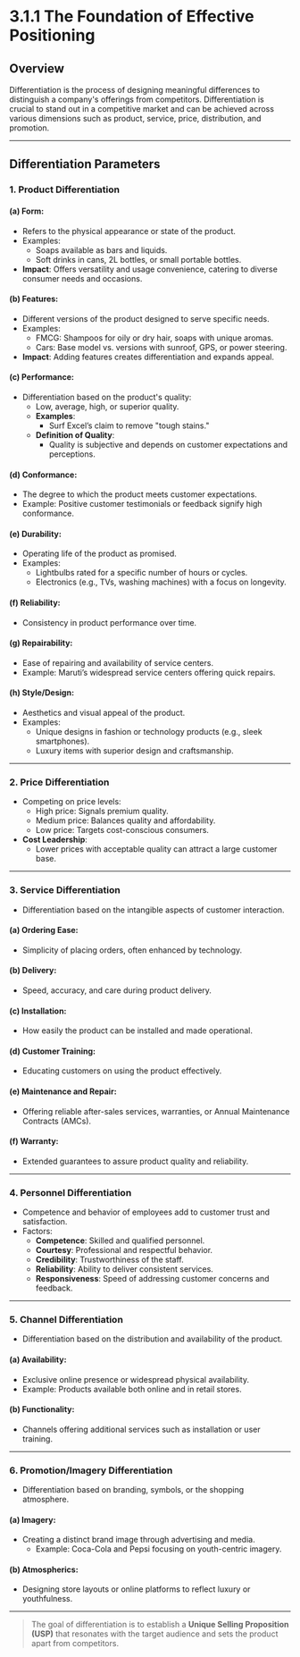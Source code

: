 # 3.1.1 The Foundation of Effective Positioning

## Overview
Differentiation is the process of designing meaningful differences to distinguish a company's offerings from competitors. Differentiation is crucial to stand out in a competitive market and can be achieved across various dimensions such as product, service, price, distribution, and promotion.

---

## Differentiation Parameters

### 1. **Product Differentiation**
#### (a) **Form**:
- Refers to the physical appearance or state of the product.
- Examples:
  - Soaps available as bars and liquids.
  - Soft drinks in cans, 2L bottles, or small portable bottles.
- **Impact**: Offers versatility and usage convenience, catering to diverse consumer needs and occasions.

#### (b) **Features**:
- Different versions of the product designed to serve specific needs.
- Examples:
  - FMCG: Shampoos for oily or dry hair, soaps with unique aromas.
  - Cars: Base model vs. versions with sunroof, GPS, or power steering.
- **Impact**: Adding features creates differentiation and expands appeal.

#### (c) **Performance**:
- Differentiation based on the product's quality:
  - Low, average, high, or superior quality.
  - **Examples**:
    - Surf Excel’s claim to remove "tough stains."
  - **Definition of Quality**:
    - Quality is subjective and depends on customer expectations and perceptions.

#### (d) **Conformance**:
- The degree to which the product meets customer expectations.
- Example: Positive customer testimonials or feedback signify high conformance.

#### (e) **Durability**:
- Operating life of the product as promised.
- Examples:
  - Lightbulbs rated for a specific number of hours or cycles.
  - Electronics (e.g., TVs, washing machines) with a focus on longevity.

#### (f) **Reliability**:
- Consistency in product performance over time.

#### (g) **Repairability**:
- Ease of repairing and availability of service centers.
- Example: Maruti’s widespread service centers offering quick repairs.

#### (h) **Style/Design**:
- Aesthetics and visual appeal of the product.
- Examples:
  - Unique designs in fashion or technology products (e.g., sleek smartphones).
  - Luxury items with superior design and craftsmanship.

---

### 2. **Price Differentiation**
- Competing on price levels:
  - High price: Signals premium quality.
  - Medium price: Balances quality and affordability.
  - Low price: Targets cost-conscious consumers.
- **Cost Leadership**:
  - Lower prices with acceptable quality can attract a large customer base.

---

### 3. **Service Differentiation**
- Differentiation based on the intangible aspects of customer interaction.
#### (a) **Ordering Ease**:
- Simplicity of placing orders, often enhanced by technology.

#### (b) **Delivery**:
- Speed, accuracy, and care during product delivery.

#### (c) **Installation**:
- How easily the product can be installed and made operational.

#### (d) **Customer Training**:
- Educating customers on using the product effectively.

#### (e) **Maintenance and Repair**:
- Offering reliable after-sales services, warranties, or Annual Maintenance Contracts (AMCs).

#### (f) **Warranty**:
- Extended guarantees to assure product quality and reliability.

---

### 4. **Personnel Differentiation**
- Competence and behavior of employees add to customer trust and satisfaction.
- Factors:
  - **Competence**: Skilled and qualified personnel.
  - **Courtesy**: Professional and respectful behavior.
  - **Credibility**: Trustworthiness of the staff.
  - **Reliability**: Ability to deliver consistent services.
  - **Responsiveness**: Speed of addressing customer concerns and feedback.

---

### 5. **Channel Differentiation**
- Differentiation based on the distribution and availability of the product.
#### (a) **Availability**:
- Exclusive online presence or widespread physical availability.
- Example: Products available both online and in retail stores.
#### (b) **Functionality**:
- Channels offering additional services such as installation or user training.

---

### 6. **Promotion/Imagery Differentiation**
- Differentiation based on branding, symbols, or the shopping atmosphere.
#### (a) **Imagery**:
- Creating a distinct brand image through advertising and media.
  - Example: Coca-Cola and Pepsi focusing on youth-centric imagery.
#### (b) **Atmospherics**:
- Designing store layouts or online platforms to reflect luxury or youthfulness.

---
> The goal of differentiation is to establish a **Unique Selling Proposition (USP)** that resonates with the target audience and sets the product apart from competitors.

